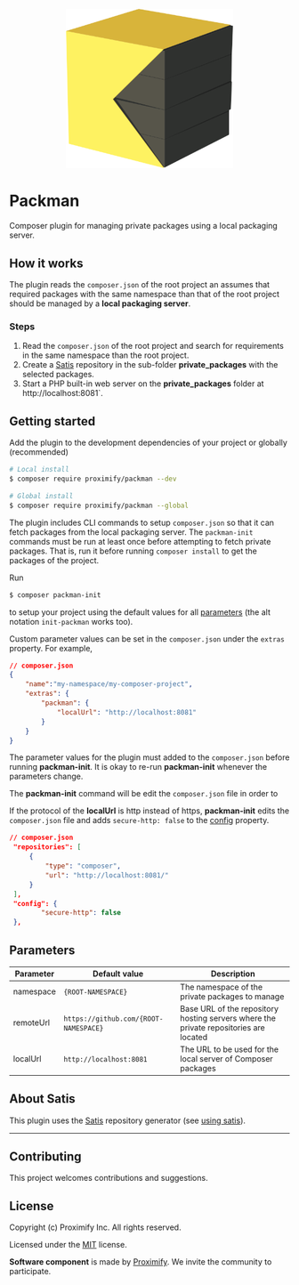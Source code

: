 <p align="center">
  <img src="docs/assets/proximify_packman.svg" width="300px" alt="proximify packman plugin">
</p>

# Packman

Composer plugin for managing private packages using a local packaging server.

## How it works

The plugin reads the `composer.json` of the root project an assumes that required packages with the same namespace than that of the root project should be managed by a **local packaging server**.

### Steps

1. Read the `composer.json` of the root project and search for requirements in the same namespace than the root project.
2. Create a [Satis](https://composer.github.io/satis/) repository in the sub-folder **private_packages** with the selected packages.
3. Start a PHP built-in web server on the **private_packages** folder at http://localhost:8081`.

## Getting started

Add the plugin to the development dependencies of your project or globally (recommended)

```bash
# Local install
$ composer require proximify/packman --dev
```

```bash
# Global install
$ composer require proximify/packman --global
```

The plugin includes CLI commands to setup `composer.json` so that it can fetch packages from the local packaging server. The `packman-init` commands must be run at least once before attempting to fetch private packages. That is, run it before running `composer install` to get the packages of the project.

Run

```bash
$ composer packman-init
```
to setup your project using the default values for all [parameters](#parameters) (the alt notation `init-packman` works too).

Custom parameter values can be set in the `composer.json` under the `extras` property. For example,

```json
// composer.json
{
    "name":"my-namespace/my-composer-project",
    "extras": {
        "packman": {
            "localUrl": "http://localhost:8081"
        }
    }
}
```

The parameter values for the plugin must added to the `composer.json` before running **packman-init**. It is okay to re-run **packman-init** whenever the parameters change.

The **packman-init** command will be edit the `composer.json` file in order to 

If the protocol of the **localUrl** is http instead of https, **packman-init** edits the `composer.json` file and adds `secure-http: false` to the [config]([secure-http](https://getcomposer.org/doc/06-config.md#secure-http)) property.

```json
// composer.json
 "repositories": [
     {
         "type": "composer",
         "url": "http://localhost:8081/"
     }
 ],
 "config": {
        "secure-http": false
 },
```

## Parameters

| Parameter | Default value                         | Description                                                                           |
| --------- | ------------------------------------- | ------------------------------------------------------------------------------------- |
| namespace | `{ROOT-NAMESPACE}`                    | The namespace of the private packages to manage                                       |
| remoteUrl | `https://github.com/{ROOT-NAMESPACE}` | Base URL of the repository hosting servers where the private repositories are located |
| localUrl  | `http://localhost:8081`               | The URL to be used for the local server of Composer packages                          |



## About Satis

This plugin uses the [Satis](https://composer.github.io/satis/) repository generator (see [using satis]([How-to](https://composer.github.io/satis/using))).

---

## Contributing

This project welcomes contributions and suggestions.

## License

Copyright (c) Proximify Inc. All rights reserved.

Licensed under the [MIT](https://opensource.org/licenses/MIT) license.

**Software component** is made by [Proximify](https://proximify.com). We invite the community to participate.
